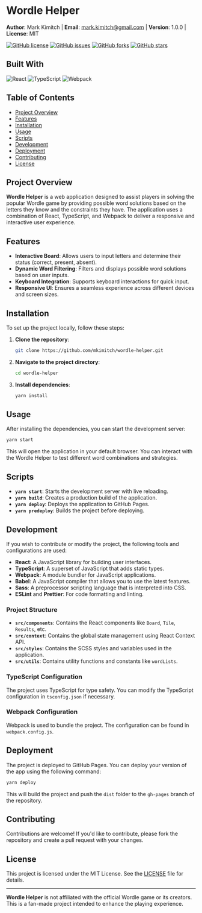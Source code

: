 # Wordle Helper

**Author**: Mark Kimitch | **Email**: [mark.kimitch@gmail.com](mailto:mark.kimitch@gmail.com) | **Version**: 1.0.0 | **License**: MIT

[![GitHub license](https://img.shields.io/badge/license-MIT-blue.svg)](https://github.com/mkimitch/wordle-helper/blob/main/LICENSE)
[![GitHub issues](https://img.shields.io/github/issues/mkimitch/wordle-helper)](https://github.com/mkimitch/wordle-helper/issues)
[![GitHub forks](https://img.shields.io/github/forks/mkimitch/wordle-helper)](https://github.com/mkimitch/wordle-helper/network)
[![GitHub stars](https://img.shields.io/github/stars/mkimitch/wordle-helper)](https://github.com/mkimitch/wordle-helper/stargazers)

## Built With

![React](https://img.shields.io/badge/dynamic/json?color=blue&label=React&query=$.dependencies.react&url=https%3A%2F%2Fraw.githubusercontent.com%2Fmkimitch%2Fwordle-helper%2Fmain%2Fpackage.json&logo=react)
![TypeScript](https://img.shields.io/badge/dynamic/json?color=blue&label=TypeScript&query=$.devDependencies.typescript&url=https%3A%2F%2Fraw.githubusercontent.com%2Fmkimitch%2Fwordle-helper%2Fmain%2Fpackage.json&logo=typescript)
![Webpack](https://img.shields.io/badge/dynamic/json?color=blue&label=Webpack&query=$.devDependencies.webpack&url=https%3A%2F%2Fraw.githubusercontent.com%2Fmkimitch%2Fwordle-helper%2Fmain%2Fpackage.json&logo=webpack)

## Table of Contents

- [Project Overview](#project-overview)
- [Features](#features)
- [Installation](#installation)
- [Usage](#usage)
- [Scripts](#scripts)
- [Development](#development)
- [Deployment](#deployment)
- [Contributing](#contributing)
- [License](#license)

## Project Overview

**Wordle Helper** is a web application designed to assist players in solving the popular Wordle game by providing possible word solutions based on the letters they know and the constraints they have. The application uses a combination of React, TypeScript, and Webpack to deliver a responsive and interactive user experience.

## Features

- **Interactive Board**: Allows users to input letters and determine their status (correct, present, absent).
- **Dynamic Word Filtering**: Filters and displays possible word solutions based on user inputs.
- **Keyboard Integration**: Supports keyboard interactions for quick input.
- **Responsive UI**: Ensures a seamless experience across different devices and screen sizes.

## Installation

To set up the project locally, follow these steps:

1. **Clone the repository**:

   ```bash
   git clone https://github.com/mkimitch/wordle-helper.git
   ```

2. **Navigate to the project directory**:

   ```bash
   cd wordle-helper
   ```

3. **Install dependencies**:

   ```bash
   yarn install
   ```

## Usage

After installing the dependencies, you can start the development server:

```bash
yarn start
```

This will open the application in your default browser. You can interact with the Wordle Helper to test different word combinations and strategies.

## Scripts

- **`yarn start`**: Starts the development server with live reloading.
- **`yarn build`**: Creates a production build of the application.
- **`yarn deploy`**: Deploys the application to GitHub Pages.
- **`yarn predeploy`**: Builds the project before deploying.

## Development

If you wish to contribute or modify the project, the following tools and configurations are used:

- **React**: A JavaScript library for building user interfaces.
- **TypeScript**: A superset of JavaScript that adds static types.
- **Webpack**: A module bundler for JavaScript applications.
- **Babel**: A JavaScript compiler that allows you to use the latest features.
- **Sass**: A preprocessor scripting language that is interpreted into CSS.
- **ESLint** and **Prettier**: For code formatting and linting.

### Project Structure

- **`src/components`**: Contains the React components like `Board`, `Tile`, `Results`, etc.
- **`src/context`**: Contains the global state management using React Context API.
- **`src/styles`**: Contains the SCSS styles and variables used in the application.
- **`src/utils`**: Contains utility functions and constants like `wordLists`.

### TypeScript Configuration

The project uses TypeScript for type safety. You can modify the TypeScript configuration in `tsconfig.json` if necessary.

### Webpack Configuration

Webpack is used to bundle the project. The configuration can be found in `webpack.config.js`.

## Deployment

The project is deployed to GitHub Pages. You can deploy your version of the app using the following command:

```bash
yarn deploy
```

This will build the project and push the `dist` folder to the `gh-pages` branch of the repository.

## Contributing

Contributions are welcome! If you'd like to contribute, please fork the repository and create a pull request with your changes.

## License

This project is licensed under the MIT License. See the [LICENSE](LICENSE) file for details.

---

**Wordle Helper** is not affiliated with the official Wordle game or its creators. This is a fan-made project intended to enhance the playing experience.

